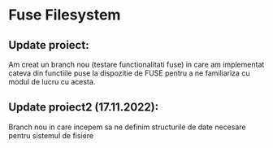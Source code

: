 # Fuse Filesystem

## Update proiect:
Am creat un branch nou (testare functionalitati fuse) in care am implementat cateva din functiile puse la dispozitie de FUSE pentru a ne familiariza cu modul de lucru cu acesta.

## Update proiect2 (17.11.2022):
Branch nou in care incepem sa ne definim structurile de date necesare pentru sistemul de fisiere
